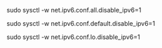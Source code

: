 sudo sysctl -w net.ipv6.conf.all.disable_ipv6=1

sudo sysctl -w net.ipv6.conf.default.disable_ipv6=1

sudo sysctl -w net.ipv6.conf.lo.disable_ipv6=1